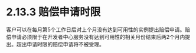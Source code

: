 # 2.13.3 赔偿申请时限

客户可以在每月第5个工作日后对上个月没有达到可用性的实例提出赔偿申请。赔偿申请必须限于在开发者中心服务没有达到可用性的相关月份结束后两2个月内提出。超出申请时限的赔偿申请将不被受理。